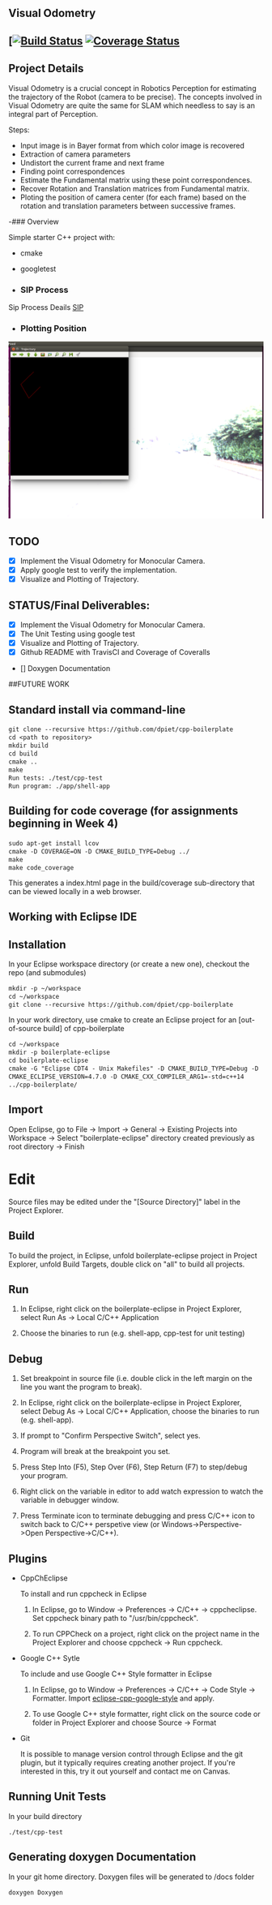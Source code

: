 ## Visual Odometry
[[![Build Status](https://travis-ci.org/bhargavipatel/808X_VO.svg?branch=master)](https://travis-ci.org/bhargavipatel/808X_VO)
[![Coverage Status](https://coveralls.io/repos/github/bhargavipatel/808X_VO/badge.svg?branch=master)](https://coveralls.io/github/bhargavipatel/808X_VO?branch=master)
---

## Project Details

Visual Odometry is a crucial concept in Robotics Perception for estimating the trajectory of
the Robot (camera to be precise). The concepts involved in Visual Odometry are quite the
same for SLAM which needless to say is an integral part of Perception.

Steps:
- Input image is in Bayer format from which color image is recovered
- Extraction of camera parameters
- Undistort the current frame and next frame 
- Finding point correspondences
- Estimate the Fundamental matrix using these point correspondences.
- Recover Rotation and Translation matrices from Fundamental matrix.
- Ploting the position of camera center (for each frame) based on the rotation and translation
parameters between successive frames.

-### Overview

Simple starter C++ project with:

- cmake
- googletest

- ### SIP Process
Sip Process Deails 
[SIP](https://docs.google.com/spreadsheets/d/1RSP75a3Ezs6S3T3I84Ec1m85p-fogS6JML_CMYmCvE4/edit?usp=sharing)

- ### Plotting Position
![alt text](OutputFigures/vo1.png "Trajectory Plot")

## TODO
- [x] Implement the Visual Odometry for Monocular Camera. 
- [x] Apply google test to verify the implementation.
- [x] Visualize and Plotting of Trajectory.
## STATUS/Final Deliverables:
- [x] Implement the Visual Odometry for Monocular Camera.
- [x] The Unit Testing using google test
- [x] Visualize and Plotting of Trajectory.
- [x] Github README with TravisCI and Coverage of Coveralls
- [] Doxygen Documentation

##FUTURE WORK

## Standard install via command-line
```
git clone --recursive https://github.com/dpiet/cpp-boilerplate
cd <path to repository>
mkdir build
cd build
cmake ..
make
Run tests: ./test/cpp-test
Run program: ./app/shell-app
```

## Building for code coverage (for assignments beginning in Week 4)
```
sudo apt-get install lcov
cmake -D COVERAGE=ON -D CMAKE_BUILD_TYPE=Debug ../
make
make code_coverage
```
This generates a index.html page in the build/coverage sub-directory that can be viewed locally in a web browser.

## Working with Eclipse IDE ##

## Installation

In your Eclipse workspace directory (or create a new one), checkout the repo (and submodules)
```
mkdir -p ~/workspace
cd ~/workspace
git clone --recursive https://github.com/dpiet/cpp-boilerplate
```

In your work directory, use cmake to create an Eclipse project for an [out-of-source build] of cpp-boilerplate

```
cd ~/workspace
mkdir -p boilerplate-eclipse
cd boilerplate-eclipse
cmake -G "Eclipse CDT4 - Unix Makefiles" -D CMAKE_BUILD_TYPE=Debug -D CMAKE_ECLIPSE_VERSION=4.7.0 -D CMAKE_CXX_COMPILER_ARG1=-std=c++14 ../cpp-boilerplate/
```

## Import

Open Eclipse, go to File -> Import -> General -> Existing Projects into Workspace -> 
Select "boilerplate-eclipse" directory created previously as root directory -> Finish

# Edit

Source files may be edited under the "[Source Directory]" label in the Project Explorer.


## Build

To build the project, in Eclipse, unfold boilerplate-eclipse project in Project Explorer,
unfold Build Targets, double click on "all" to build all projects.

## Run

1. In Eclipse, right click on the boilerplate-eclipse in Project Explorer,
select Run As -> Local C/C++ Application

2. Choose the binaries to run (e.g. shell-app, cpp-test for unit testing)


## Debug


1. Set breakpoint in source file (i.e. double click in the left margin on the line you want 
the program to break).

2. In Eclipse, right click on the boilerplate-eclipse in Project Explorer, select Debug As -> 
Local C/C++ Application, choose the binaries to run (e.g. shell-app).

3. If prompt to "Confirm Perspective Switch", select yes.

4. Program will break at the breakpoint you set.

5. Press Step Into (F5), Step Over (F6), Step Return (F7) to step/debug your program.

6. Right click on the variable in editor to add watch expression to watch the variable in 
debugger window.

7. Press Terminate icon to terminate debugging and press C/C++ icon to switch back to C/C++ 
perspetive view (or Windows->Perspective->Open Perspective->C/C++).


## Plugins

- CppChEclipse

    To install and run cppcheck in Eclipse

    1. In Eclipse, go to Window -> Preferences -> C/C++ -> cppcheclipse.
    Set cppcheck binary path to "/usr/bin/cppcheck".

    2. To run CPPCheck on a project, right click on the project name in the Project Explorer 
    and choose cppcheck -> Run cppcheck.


- Google C++ Sytle

    To include and use Google C++ Style formatter in Eclipse

    1. In Eclipse, go to Window -> Preferences -> C/C++ -> Code Style -> Formatter. 
    Import [eclipse-cpp-google-style][reference-id-for-eclipse-cpp-google-style] and apply.

    2. To use Google C++ style formatter, right click on the source code or folder in 
    Project Explorer and choose Source -> Format

[reference-id-for-eclipse-cpp-google-style]: https://raw.githubusercontent.com/google/styleguide/gh-pages/eclipse-cpp-google-style.xml

- Git

    It is possible to manage version control through Eclipse and the git plugin, but it typically requires creating another project. If you're interested in this, try it out yourself and contact me on Canvas.

## Running Unit Tests
In your build directory
```
./test/cpp-test
```

## Generating doxygen Documentation

In your git home directory. Doxygen files will be generated to /docs folder
```
doxygen Doxygen
```
 
